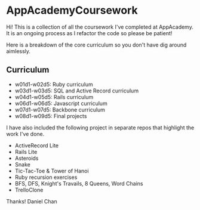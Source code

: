 AppAcademyCoursework
====================

Hi! This is a collection of all the coursework I've completed at AppAcademy. It is an ongoing process as I refactor the code so please be patient!

Here is a breakdown of the core curriculum so you don't have dig around aimlessly.

## Curriculum

* w01d1-w02d5: Ruby curriculum
* w03d1-w03d5: SQL and Active Record curriculum
* w04d1-w05d5: Rails curriculum
* w06d1-w06d5: Javascript curriculum
* w07d1-w07d5: Backbone curriculum
* w08d1-w09d5: Final projects

I have also included the following project in separate repos that highlight the work I've done.

* ActiveRecord Lite
* Rails Lite
* Asteroids
* Snake
* Tic-Tac-Toe & Tower of Hanoi
* Ruby recursion exercises
* BFS, DFS, Knight's Travails, 8 Queens, Word Chains
* TrelloClone

Thanks!
Daniel Chan
